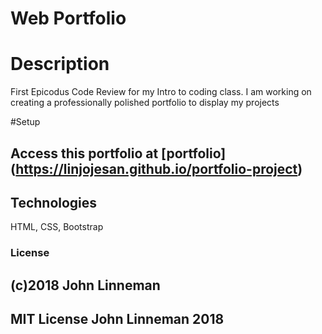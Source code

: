 # Web Portfolio

# Description

First Epicodus Code Review for my Intro to coding class. I am working on creating a professionally polished portfolio to display my projects

#Setup
## Access this portfolio at [portfolio] (https://linjojesan.github.io/portfolio-project)
## Technologies
HTML, CSS, Bootstrap

### License

## (c)2018 John Linneman

## MIT License John Linneman 2018
